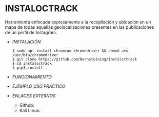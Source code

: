# **INSTALOCTRACK**

Herramienta enfocada expresamente a la recopilación y ubicación en un mapa de todas aquellas geolocalizaciones presentes en las publicaciones de un perfil de Instagram.

- *INSTALACIÓN*

      $ sudo apt install chromium-chromedriver && chmod a+x /usr/bin/chromedriver
      $ git clone https://github.com/bernsteining/instaloctrack
      $ cd instaloctrack
      $ pip3 install .

- *FUNCIONAMIENTO*




- *EJEMPLO USO PRÁCTICO*



- *ENLACES EXTERNOS*

  - Github:
  - Kali Linux:
